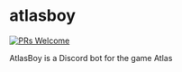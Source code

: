 # atlasboy

[![PRs Welcome](https://img.shields.io/badge/PRs-welcome-brightgreen.svg?style=flat-square)](http://makeapullrequest.com)

AtlasBoy is a Discord bot for the game Atlas